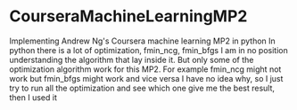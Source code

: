 CourseraMachineLearningMP2
==========================
Implementing Andrew Ng's Coursera machine learning MP2 in python
In python there is a lot of optimization, fmin_ncg, fmin_bfgs
I am in no position understanding the algorithm that lay inside it.
But only some of the optimization algorithm work for this MP2.
For example fmin_ncg might not work but fmin_bfgs might work and vice versa
I have no idea why, so I just try to run all the optimization and see which one give me
the best result, then I used it
